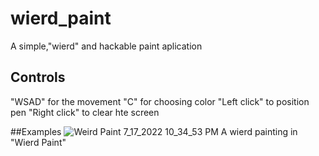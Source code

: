 # wierd_paint
A simple,"wierd" and hackable paint aplication

## Controls
"WSAD" for the movement
"C" for choosing color
"Left click" to position pen
"Right click" to clear hte screen

##Examples
![Weird Paint 7_17_2022 10_34_53 PM](https://user-images.githubusercontent.com/77002353/179420961-451cac45-d355-4ec1-ac0d-f15ecf2c3b22.png)
A wierd painting in "Wierd Paint"

